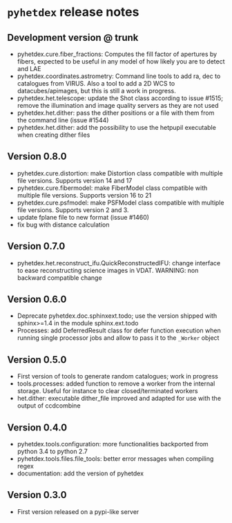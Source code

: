 # ``pyhetdex`` release notes

## Development version @ trunk

* pyhetdex.cure.fiber_fractions: Computes the fill factor of 
  apertures by fibers, expected to be useful in any model of
  how likely you are to detect and LAE
* pyhetdex.coordinates.astrometry: Command line tools to add
  ra, dec to catalogues from VIRUS. Also a tool to add a 2D WCS
  to datacubes/apimages, but this is still a work in progress.
* pyhetdex.het.telescope: update the Shot class according to issue #1515; remove
  the illumination and image quality servers as they are not used
* pyhetdex.het.dither: pass the dither positions or a file with them from the
  command line (issue #1544)
* pyhetdex.het.dither: add the possibility to use the hetpupil executable when
  creating dither files

## Version 0.8.0

* pyhetdex.cure.distortion: make Distortion class compatible with
  multiple file versions. Supports version 14 and 17
* pyhetdex.cure.fibermodel: make FiberModel class compatible with
  multiple file versions. Supports version 16 to 21
* pyhetdex.cure.psfmodel: make PSFModel class compatible with
  multiple file versions. Supports version 2 and 3.
* update fplane file to new format (issue #1460)
* fix bug with distance calculation

## Version 0.7.0

* pyhetdex.het.reconstruct_ifu.QuickReconstructedIFU: change interface to ease
  reconstructing science images in VDAT. WARNING: non backward compatible change

## Version 0.6.0

* Deprecate pyhetdex.doc.sphinxext.todo; use the version shipped with
  sphinx>=1.4 in the module sphinx.ext.todo
* Processes: add DeferredResult class for defer function
  execution when running single processor jobs and allow to pass it to the
  ``_Worker`` object

## Version 0.5.0

* First version of tools to generate random catalogues; work in progress
* tools.processes: added function to remove a worker from the internal 
storage. Useful for instance to clear closed/terminated workers
* het.dither: executable dither_file improved and adapted for use with the 
output of ccdcombine

## Version 0.4.0

* pyhetdex.tools.configuration: more functionalities backported from python 3.4
  to python 2.7
* pyhetdex.tools.files.file_tools: better error messages when compiling regex
* documentation: add the version of pyhetdex

## Version 0.3.0

* First version released on a pypi-like server
